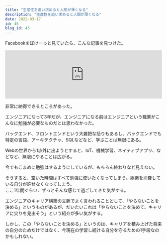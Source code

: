 ```yaml
---
title: "生産性を追い求めると人間が薄くなる"
description: "生産性を追い求めると人間が薄くなる"
date: 2022-03-17
id: 45
blog_id: 45
---
```


Facebookをぼけーっと見ていたら、こんな記事を見つけた。

<iframe 
  class="hatenablogcard" 
  style="width:100%;height:155px;max-width:680px;"
  src="https://hatenablog-parts.com/embed?url=https://togetter.com/li/1858662" 
  width="300" height="150" frameborder="0" scrolling="no">
</iframe>

非常に納得できるところがあった。

エンジニアになって3年だが、エンジニアになる前はエンジニアという職業がこんなに勉強が必要なものだとは思わなかった。

バックエンド、フロントエンドという大雑把な括りもあるし、バックエンドでも特定の言語、アーキテクチャ、SQLなどなど、学ぶことは無限にある。

Webの世界から1歩外に出ようとすると、IoT、機械学習、ネイティブアプリ、などなど、無限にやることは広がる。

今でもこまめに勉強はするようにしているが、もちろん終わりなど見えない。

そうすると、空いた時間はすべて勉強に使いたくなってしまう。娯楽を消費している自分が許せなくなってしまう。  
ここ1年間ぐらい、ずっとそんな感じで過ごしてきた気がする。

エンジニアのキャリア構築の文脈でよく言われることとして、「やらないことを決める」というものがあるが、だいたいこれは「やらないことを決めて、キャリアに尖りを見出そう」という紹介が多い気がする。

しかし、この「やらないことを決める」というのは、キャリアを積み上げた将来の自分のためだけではなく、今現在の学習し続ける自分を守るための1手段なのかもしれない。